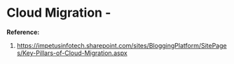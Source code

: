 # Cloud Migration - 

**Reference:**  
1. https://impetusinfotech.sharepoint.com/sites/BloggingPlatform/SitePages/Key-Pillars-of-Cloud-Migration.aspx


